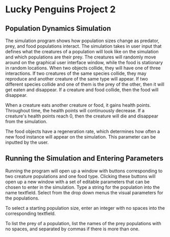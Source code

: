 # Lucky Penguins Project 2

## Population Dynamics Simulation
The simulation program shows how population sizes change as predator, prey, and food populations interact. The simulation takes in user input that defines what the creatures of a population will look like on the simulation and which populations are their prey. The creatures will randomly move around on the graphical user interface window, while the food is stationary in random locations. When two objects collide, they will have one of three interactions. If two creatures of the same species collide, they may reproduce and another creature of the same type will appear. If two different species collide and one of them is the prey of the other, then it will get eaten and disappear. If a creature and food collide, then the food will disappear.

When a creature eats another creature or food, it gains health points. Throughout time, the health points will continuously decrease. If a creature's health points reach 0, then the creature will die and disappear from the simulation.

The food objects have a regeneration rate, which determines how often a new food instance will appear on the simulation. This parameter can be inputted by the user.

## Running the Simulation and Entering Parameters

Running the program will open up a window with buttons corresponding to two creature populations and one food type. Clicking these buttons will open up a new window with a set of editable parameters that can be chosen to enter in the simulation. Type a string for the population into the name textfield. Select from the drop down menus the visual parameters for the populations.

To select a starting population size, enter an integer with no spaces into the corresponding textfield.

To list the prey of a population, list the names of the prey populations with no spaces, and separated by commas if there is more than one.
